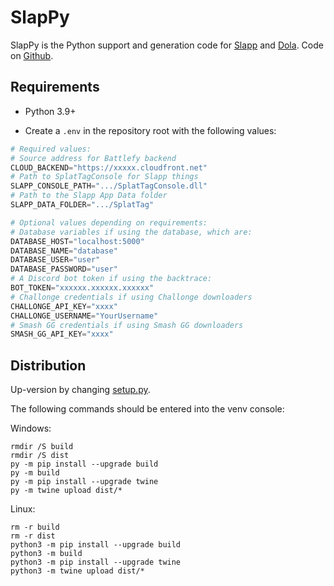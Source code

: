 # SlapPy
SlapPy is the Python support and generation code for [Slapp](https://github.com/kjhf/SplatTag) and [Dola](https://github.com/kjhf/DolaBot).
Code on [Github](https://github.com/kjhf/SlapPy).

## Requirements
- Python 3.9+
* Create a `.env` in the repository root with the following values:

```py
# Required values:
# Source address for Battlefy backend
CLOUD_BACKEND="https://xxxxx.cloudfront.net"
# Path to SplatTagConsole for Slapp things
SLAPP_CONSOLE_PATH=".../SplatTagConsole.dll"
# Path to the Slapp App Data folder
SLAPP_DATA_FOLDER=".../SplatTag"

# Optional values depending on requirements:
# Database variables if using the database, which are:
DATABASE_HOST="localhost:5000"
DATABASE_NAME="database"
DATABASE_USER="user"
DATABASE_PASSWORD="user"
# A Discord bot token if using the backtrace:
BOT_TOKEN="xxxxxx.xxxxxx.xxxxxx"
# Challonge credentials if using Challonge downloaders
CHALLONGE_API_KEY="xxxx"
CHALLONGE_USERNAME="YourUsername"
# Smash GG credentials if using Smash GG downloaders 
SMASH_GG_API_KEY="xxxx"
```

## Distribution
Up-version by changing [setup.py](setup.py).

The following commands should be entered into the venv console:

Windows:

    rmdir /S build
    rmdir /S dist
    py -m pip install --upgrade build
    py -m build
    py -m pip install --upgrade twine
    py -m twine upload dist/*

Linux:

    rm -r build
    rm -r dist
    python3 -m pip install --upgrade build
    python3 -m build
    python3 -m pip install --upgrade twine
    python3 -m twine upload dist/*
